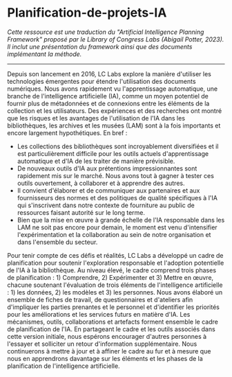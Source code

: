 # Planification-de-projets-IA

*Cette ressource est une traduction du "Artificial Intelligence Planning Framework" proposé par le Library of Congress Labs (Abigail Potter, 2023).
Il inclut une présentation du framework ainsi que des documents implémentant la méthode.*

---

Depuis son lancement en 2016, LC Labs explore la manière d'utiliser les technologies émergentes pour étendre l'utilisation des documents numériques. Nous avons rapidement vu l'apprentissage automatique, une branche de l'intelligence artificielle (IA), comme un moyen potentiel de fournir plus de métadonnées et de connexions entre les éléments de la collection et les utilisateurs. Des expériences et des recherches ont montré que les risques et les avantages de l'utilisation de l'IA dans les bibliothèques, les archives et les musées (LAM) sont à la fois importants et encore largement hypothétiques. En bref :
- Les collections des bibliothèques sont incroyablement diversifiées et il est particulièrement difficile pour les outils actuels d'apprentissage automatique et d'IA de les traiter de manière prévisible.
- De nouveaux outils d'IA aux prétentions impressionnantes sont rapidement mis sur le marché. Nous avons tout à gagner à tester ces outils ouvertement, à collaborer et à apprendre des autres.
- Il convient d'élaborer et de communiquer aux partenaires et aux fournisseurs des normes et des politiques de qualité spécifiques à l'IA qui s'inscrivent dans notre contexte de fourniture au public de ressources faisant autorité sur le long terme.
- Bien que la mise en œuvre à grande échelle de l'IA responsable dans les LAM ne soit pas encore pour demain, le moment est venu d'intensifier l'expérimentation et la collaboration au sein de notre organisation et dans l'ensemble du secteur.

Pour tenir compte de ces défis et réalités, LC Labs a développé un cadre de planification pour soutenir l'exploration responsable et l'adoption potentielle de l'IA à la bibliothèque. Au niveau élevé, le cadre comprend trois phases de planification :  1) Comprendre, 2) Expérimenter et 3) Mettre en œuvre, chacune soutenant l'évaluation de trois éléments de l'intelligence artificielle : 1) les données, 2) les modèles et 3) les personnes. Nous avons élaboré un ensemble de fiches de travail, de questionnaires et d'ateliers afin d'impliquer les parties prenantes et le personnel et d'identifier les priorités pour les améliorations et les services futurs en matière d'IA. Les mécanismes, outils, collaborations et artefacts forment ensemble le cadre de planification de l'IA. En partageant le cadre et les outils associés dans cette version initiale, nous espérons encourager d'autres personnes à l'essayer et solliciter un retour d'information supplémentaire. Nous continuerons à mettre à jour et à affiner le cadre au fur et à mesure que nous en apprendrons davantage sur les éléments et les phases de la planification de l'intelligence artificielle.

